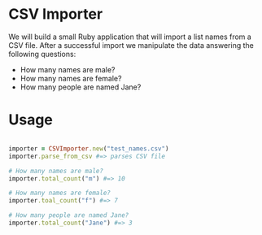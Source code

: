 CSV Importer
============

We will build a small Ruby application that will import a list names
from a CSV file. After a successful import we manipulate the data answering
the following questions:

- How many names are male?
- How many names are female?
- How many people are named Jane?


Usage
=====
```ruby

importer = CSVImporter.new("test_names.csv")
importer.parse_from_csv #=> parses CSV file

# How many names are male?
importer.total_count("m") #=> 10

# How many names are female?
importer.toal_count("f") #=> 7

# How many people are named Jane?
importer.total_count("Jane") #=> 3

```
